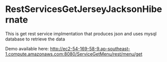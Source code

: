 # RestServicesGetJerseyJacksonHibernate
This is get rest service implmentation that produces json and uses mysql database to retrieve the data


Demo available here:
http://ec2-54-169-58-9.ap-southeast-1.compute.amazonaws.com:8080/ServiceGetMenu/rest/menu/get


